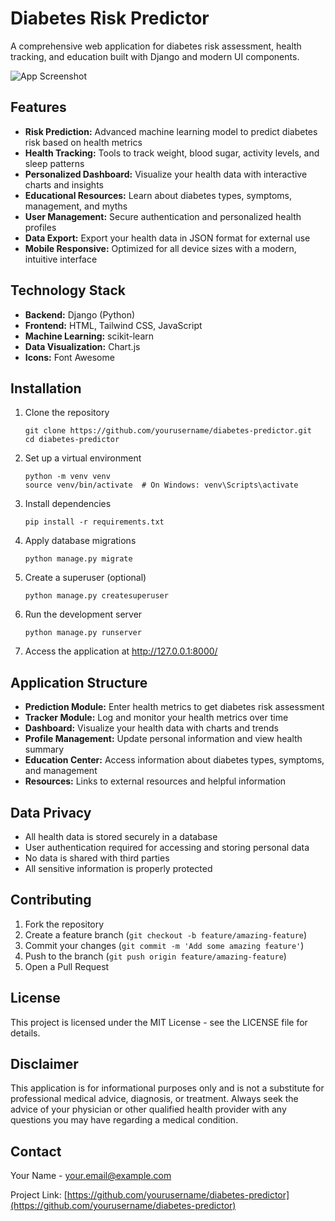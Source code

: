# Diabetes Risk Predictor

A comprehensive web application for diabetes risk assessment, health tracking, and education built with Django and modern UI components.

![App Screenshot](https://via.placeholder.com/800x400?text=Diabetes+Predictor+App)

## Features

- **Risk Prediction:** Advanced machine learning model to predict diabetes risk based on health metrics
- **Health Tracking:** Tools to track weight, blood sugar, activity levels, and sleep patterns
- **Personalized Dashboard:** Visualize your health data with interactive charts and insights
- **Educational Resources:** Learn about diabetes types, symptoms, management, and myths
- **User Management:** Secure authentication and personalized health profiles
- **Data Export:** Export your health data in JSON format for external use
- **Mobile Responsive:** Optimized for all device sizes with a modern, intuitive interface

## Technology Stack

- **Backend:** Django (Python)
- **Frontend:** HTML, Tailwind CSS, JavaScript
- **Machine Learning:** scikit-learn
- **Data Visualization:** Chart.js
- **Icons:** Font Awesome

## Installation

1. Clone the repository
   ```
   git clone https://github.com/yourusername/diabetes-predictor.git
   cd diabetes-predictor
   ```

2. Set up a virtual environment
   ```
   python -m venv venv
   source venv/bin/activate  # On Windows: venv\Scripts\activate
   ```

3. Install dependencies
   ```
   pip install -r requirements.txt
   ```

4. Apply database migrations
   ```
   python manage.py migrate
   ```

5. Create a superuser (optional)
   ```
   python manage.py createsuperuser
   ```

6. Run the development server
   ```
   python manage.py runserver
   ```

7. Access the application at http://127.0.0.1:8000/

## Application Structure

- **Prediction Module:** Enter health metrics to get diabetes risk assessment
- **Tracker Module:** Log and monitor your health metrics over time
- **Dashboard:** Visualize your health data with charts and trends
- **Profile Management:** Update personal information and view health summary
- **Education Center:** Access information about diabetes types, symptoms, and management
- **Resources:** Links to external resources and helpful information

## Data Privacy

- All health data is stored securely in a database
- User authentication required for accessing and storing personal data
- No data is shared with third parties
- All sensitive information is properly protected

## Contributing

1. Fork the repository
2. Create a feature branch (`git checkout -b feature/amazing-feature`)
3. Commit your changes (`git commit -m 'Add some amazing feature'`)
4. Push to the branch (`git push origin feature/amazing-feature`)
5. Open a Pull Request

## License

This project is licensed under the MIT License - see the LICENSE file for details.

## Disclaimer

This application is for informational purposes only and is not a substitute for professional medical advice, diagnosis, or treatment. Always seek the advice of your physician or other qualified health provider with any questions you may have regarding a medical condition.

## Contact

Your Name - your.email@example.com

Project Link: [https://github.com/yourusername/diabetes-predictor](https://github.com/yourusername/diabetes-predictor) 